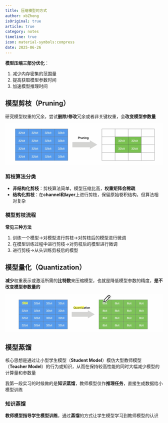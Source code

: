 ```yaml
---
title: 压缩模型的方式
author: xbZhong
isOriginal: true
article: true
category: notes
timeline: true
icon: material-symbols:compress
date: 2025-06-26
---
```

**模型压缩三部分优化**：

1. 减少内存密集的范围量
2. 提高获取模型参数时间
3. 加速模型推理时间

## 模型剪枝（Pruning）

研究模型权重的冗余，尝试**删除/修改**冗余或者非关键权重，会**改变模型参数量**

![image-20250703160937958](/screenshot/dl/image-20250703160937958.png)

### 剪枝算法分类

- **非结构化剪枝**：剪枝算法简单，模型压缩比高，**权重矩阵会稀疏**
- **结构化剪枝**：在**channel和layer**上进行剪枝，保留原始卷积结构，但算法相对复杂

### 模型剪枝流程

**常见三种方法**

1. 训练一个模型->对模型进行剪枝->对剪枝后的模型进行微调
2. 在模型训练过程中进行剪枝->对剪枝后的模型进行微调
3. 进行剪枝->从头训练剪枝后的模型

## 模型量化（Quantization）

**减少**权重表示或激活所需的**比特数**来压缩模型，也就是降低模型参数的精度，**是不改变模型参数量的**

![image-20250703160948495](/screenshot/dl/image-20250703160948495.png)

## 模型蒸馏

核心思想是通过让小型学生模型（**Student Model**）模仿大型教师模型（**Teacher Model**）的行为或知识，从而在保持较高性能的同时大幅减少模型的计算量和参数量

我第一段实习的时候做的是**知识蒸馏**，教师模型仅作**推理任务**，直接生成数据给小模型训练

### 知识蒸馏

**教师模型指导学生模型训练**，通过**蒸馏**的方式让学生模型学习到教师模型的认识